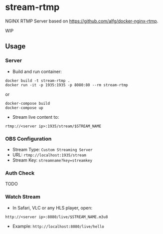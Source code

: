 # stream-rtmp
NGINX RTMP Server based on https://github.com/alfg/docker-nginx-rtmp.

WIP

## Usage

### Server
* Build and run container:
```
docker build -t stream-rtmp .
docker run -it -p 1935:1935 -p 8080:80 --rm stream-rtmp
```
or
```
docker-compose build
docker-compose up
```

* Stream live content to:
```
rtmp://<server ip>:1935/stream/$STREAM_NAME
```

### OBS Configuration
* Stream Type: `Custom Streaming Server`
* URL: `rtmp://localhost:1935/stream`
* Stream Key: `streamname?key=streamkey`

### Auth Check
TODO

### Watch Stream
* In Safari, VLC or any HLS player, open:
```
http://<server ip>:8080/live/$STREAM_NAME.m3u8
```
* Example: `http://localhost:8080/live/hello`

